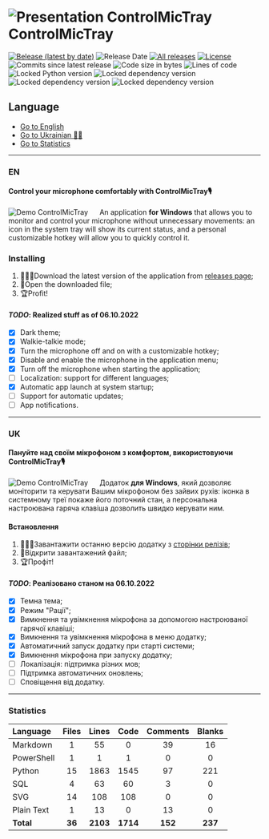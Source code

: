 # ![Presentation ControlMicTray](https://controlmictray.pp.ua/src/img/logo/Microphone.svg) ControlMicTray

[![Belease (latest by date)](https://img.shields.io/github/v/release/Sif-on/ControlMicTray?style=for-the-badge)](https://github.com/Sif-on/ControlMicTray/releases) ![Release Date](https://img.shields.io/github/release-date/Sif-on/ControlMicTray?style=for-the-badge) [![All releases](https://img.shields.io/github/downloads/Sif-on/ControlMicTray/total?style=for-the-badge)](https://github.com/Sif-on/ControlMicTray/releases) [![License](https://img.shields.io/github/license/Sif-on/ControlMicTray?style=for-the-badge)](https://github.com/Sif-on/ControlMicTray)
![Commits since latest release](https://img.shields.io/github/commits-since/Sif-on/ControlMicTray/latest?style=for-the-badge) ![Code size in bytes](https://img.shields.io/github/languages/code-size/Sif-on/ControlMicTray?style=for-the-badge) ![Lines of code](https://aschey.tech/tokei/github/Sif-on/ControlMicTray?style=for-the-badge)
![Locked Python version](https://img.shields.io/github/pipenv/locked/python-version/Sif-on/ControlMicTray?style=for-the-badge) ![Locked dependency version](https://img.shields.io/github/pipenv/locked/dependency-version/Sif-on/ControlMicTray/pyqt6?style=for-the-badge) ![Locked dependency version](https://img.shields.io/github/pipenv/locked/dependency-version/Sif-on/ControlMicTray/keyboard?style=for-the-badge) ![Locked dependency version](https://img.shields.io/github/pipenv/locked/dependency-version/Sif-on/ControlMicTray/pycaw?style=for-the-badge)

## Language

* [Go to English](#en)
* [Go to Ukrainian​ ​​💙💛​](#uk)
* [Go to Statistics](#statistics)

---

### EN

#### Control your microphone comfortably with ControlMicTray🎙️

<img src="https://controlmictray.pp.ua/src/img/presentation/presentation_01.gif" alt="Demo ControlMicTray" align="left" style="padding-right:20px;"/>

An application **for Windows** that allows you to monitor and control your microphone without unnecessary movements: an icon in the system tray will show its current status, and a personal customizable hotkey will allow you to quickly control it.<br clear="left"/>

### Installing

1. 👩🏻‍💻Download the latest version of the application from [releases page](https://github.com/Sif-on/ControlMicTray/releases);
2. 📂Open the downloaded file;
3. 🏆Profit!

#### *TODO*: Realized stuff as of 06.10.2022

* [X] Dark theme;
* [X] Walkie-talkie mode;
* [X] Turn the microphone off and on with a customizable hotkey;
* [X] Disable and enable the microphone in the application menu;
* [X] Turn off the microphone when starting the application;
* [ ] Localization: support for different languages;
* [X] Automatic app launch at system startup;
* [ ] Support for automatic updates;
* [ ] App notifications.

---

### UK

#### Пануйте над своїм мікрофоном з комфортом, використовуючи ControlMicTray🎙️

<img src="https://controlmictray.pp.ua/src/img/presentation/presentation_01.gif" alt="Demo ControlMicTray" align="left" style="padding-right:20px;"/>

Додаток **для Windows**, який дозволяє моніторити та керувати Вашим мікрофоном без зайвих рухів: іконка в системному треї покаже його поточний стан, а персональна настроювана гаряча клавіша дозволить швидко керувати ним.<br clear="left"/>

#### Встановлення

1. 👩🏻‍💻Завантажити останню версію додатку з [сторінки релізів](https://github.com/Sif-on/ControlMicTray/releases);
2. 📂Відкрити завантажений файл;
3. 🏆Профіт!

#### *TODO*: Реалізовано станом на 06.10.2022

* [x] Темна тема;
* [x] Режим "Рації";
* [x] Вимкнення та увімкнення мікрофона за допомогою настроюваної гарячої клавіші;
* [x] Вимкнення та увімкнення мікрофона в меню додатку;
* [x] Автоматичний запуск додатку при старті системи;
* [x] Вимкнення мікрофона при запуску додатку;
* [ ] Локалізація: підтримка різних мов;
* [ ] Підтримка автоматичних оновлень;
* [ ] Сповіщення від додатку.

---

### Statistics

| **Language** | **Files** | **Lines** | **Code** | **Comments** | **Blanks** |
| :----------- | :-------: | :-------: | :------: | :----------: | :--------: |
| Markdown     |    1      |     55    |      0   |    39        |    16      |
| PowerShell   |    1      |      1    |      1   |     0        |     0      |
| Python       |   15      |   1863    |   1545   |    97        |   221      |
| SQL          |    4      |     63    |     60   |     3        |     0      |
| SVG          |   14      |    108    |    108   |     0        |     0      |
| Plain Text   |    1      |     13    |      0   |    13        |     0      |
| **Total**    | **36**    | **2103**  | **1714** | **152**      | **237**    |
